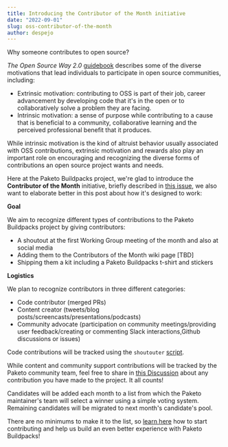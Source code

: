 ```yaml
---
title: Introducing the Contributor of the Month initiative
date: "2022-09-01"
slug: oss-contributor-of-the-month
author: despejo
---
```


Why someone contributes to open source?

*The Open Source Way 2.0* [guidebook](https://www.theopensourceway.org/the_open_source_way-guidebook-2.0.html#_why_do_people_participate_in_open_source_communities) describes some of the diverse motivations that lead individuals to participate in open source communities, including:

- Extrinsic motivation: contributing to OSS is part of their job, career advancement by developing code that it's in the open or to collaboratively solve a problem they are facing.
- Intrinsic motivation: a sense of purpose while contributing to a cause that is beneficial to a community, collaborative learning and the perceived professional benefit that it produces.

While intrinsic motivation is the kind of altruist behavior usually  associated with OSS contributions, extrinsic motivation and rewards also play an important role on encouraging and recognizing the diverse forms of contributions an open source project wants and needs.

Here at the Paketo Buildpacks project, we're glad to introduce the **Contributor of the Month** initiative, briefly described in [this issue](https://github.com/paketo-buildpacks/community/issues/86), we also want to elaborate better in this post about how it's designed to work:

**Goal**

We aim to recognize different types of contributions to the Paketo Buildpacks project by giving contributors:

* A shoutout at the first Working Group meeting of the month and also at social media
* Adding them to the Contributors of the Month wiki page [TBD]
* Shipping them a kit including a Paketo Buildpacks t-shirt and stickers

**Logistics**

We plan to recognize contributors in three different categories:

* Code contributor (merged PRs)
* Content creator (tweets/blog posts/screencasts/presentations/podcasts)
* Community advocate (participation on community meetings/providing user feedback/creating or commenting Slack interactions,Github discussions or issues)
  
Code contributions will be tracked using the `shoutouter` [script](https://github.com/vmware-tanzu/community-engagement/tree/main/shoutouter).

While content and community support contributions will be tracked by the Paketo community team, feel free to share in [this Discussion](https://github.com/paketo-buildpacks/feedback/discussions/35) about any contribution you have made to the project. It all counts!

Candidates will be added each month to a list from which the Paketo maintainer's team will select a winner using a simple voting system. Remaining candidates will be migrated to next month's candidate's pool.

There are no minimums to make it to the list, so [learn here](https://github.com/paketo-buildpacks/community#how-to-contribute) how to start contributing and help us build an even better experience with Paketo Buildpacks!

